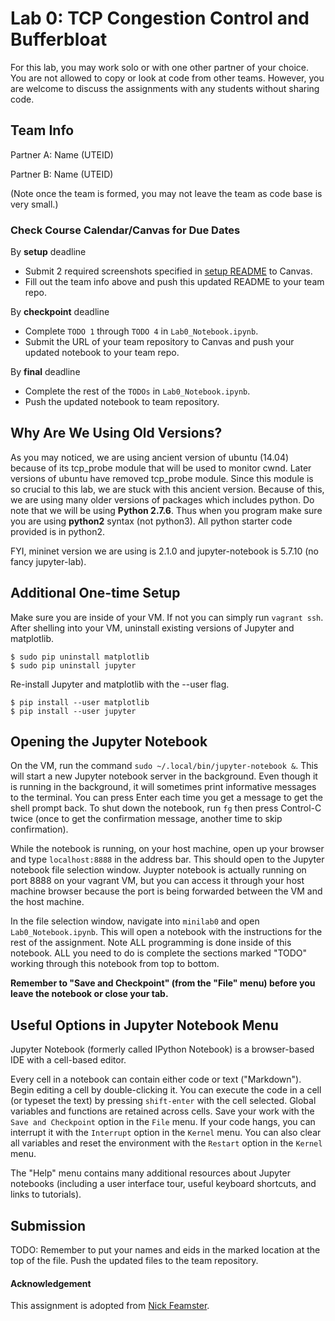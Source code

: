 # Lab 0: TCP Congestion Control and Bufferbloat

For this lab, you may work solo or with one other partner of your choice. 
You are not allowed to copy or look at code from other teams. However, 
you are welcome to discuss the assignments with any students without sharing code.

## Team Info

Partner A: Name (UTEID)

Partner B: Name (UTEID) 

(Note once the team is formed, you may not leave the team as code base is very small.)

### Check Course Calendar/Canvas for Due Dates 
By **setup** deadline
* Submit 2 required screenshots specified in [setup README](../setup/README.md) to Canvas.
* Fill out the team info above and push this updated README to your team repo. 

By **checkpoint** deadline
* Complete `TODO 1` through `TODO 4` in `Lab0_Notebook.ipynb`.
* Submit the URL of your team repository to Canvas and push your updated notebook to your team repo.

By **final** deadline
* Complete the rest of the `TODOs` in `Lab0_Notebook.ipynb`.
* Push the updated notebook to team repository. 

## Why Are We Using Old Versions?

As you may noticed, we are using ancient version of ubuntu (14.04) 
because of its tcp_probe module that will be used to monitor cwnd.
Later versions of ubuntu have removed tcp_probe module. 
Since this module is so crucial to this lab, we are stuck with this ancient version.
Because of this, we are using many older versions of packages which includes python. 
Do note that we will be using **Python 2.7.6**. Thus when you program make sure 
you are using **python2** syntax (not python3). All python starter code provided is in python2. 

FYI, mininet version we are using is 2.1.0 and jupyter-notebook is 5.7.10 (no fancy jupyter-lab).

## Additional One-time Setup

Make sure you are inside of your VM. If not you can simply run `vagrant ssh`.
After shelling into your VM, uninstall existing versions of Jupyter and
matplotlib.

```
$ sudo pip uninstall matplotlib
$ sudo pip uninstall jupyter
```

Re-install Jupyter and matplotlib with the --user flag.

```
$ pip install --user matplotlib
$ pip install --user jupyter
```
## Opening the Jupyter Notebook

On the VM, run the command `sudo ~/.local/bin/jupyter-notebook &`. This will
start a new Jupyter notebook server in the background. Even though it is
running in the background, it will sometimes print informative messages to the
terminal. You can press Enter each time you get a message to get the shell
prompt back. To shut down the notebook, run `fg` then press Control-C twice
(once to get the confirmation message, another time to skip confirmation).

While the notebook is running, on your host machine, open up your browser and
type `localhost:8888` in the address bar. This should open to the Jupyter
notebook file selection window.  Juypter notebook is actually running on port
8888 on your vagrant VM, but you can access it through your host machine
browser because the port is being forwarded between the VM and the host
machine.  

In the file selection window, navigate into `minilab0` and open `Lab0_Notebook.ipynb`. 
This will open a notebook with the instructions
for the rest of the assignment. Note ALL programming is done inside of this notebook. 
ALL you need to do is complete the sections marked "TODO" working through this notebook 
from top to bottom.

**Remember to "Save and Checkpoint" (from the "File" menu) before you leave the
notebook or close your tab.**  

## Useful Options in Jupyter Notebook Menu

Jupyter Notebook (formerly called IPython Notebook) is a browser-based IDE with
a cell-based editor.

Every cell in a notebook can contain either code or text ("Markdown"). Begin
editing a cell by double-clicking it. You can execute the code in a cell (or
typeset the text) by pressing `shift-enter` with the cell selected.  Global
variables and functions are retained across cells. Save your work with the
`Save and Checkpoint` option in the `File` menu. If your code hangs, you can
interrupt it with the `Interrupt` option in the `Kernel` menu.  You can also
clear all variables and reset the environment with the `Restart` option in the
`Kernel` menu.

The "Help" menu contains many additional resources about Jupyter notebooks
(including a user interface tour, useful keyboard shortcuts, and links to
tutorials).

## Submission

TODO: Remember to put your names and eids in the marked location at the top of the
file. Push the updated files to the team repository. 

#### Acknowledgement
This assignment is adopted from [Nick Feamster](https://computernetworksbook.com/resources.html).
